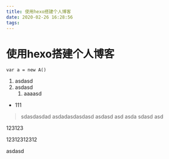 ```yaml
---
title: 使用hexo搭建个人博客
date: 2020-02-26 16:28:56
tags:
---
```

# 使用hexo搭建个人博客

```
var a = new A()  
```


1. asdasd
2. asdasd
    1. aaaasd

+ 111


> sdasdasdad
asdadasdasdasd
asdasd
asd
asda
sdasd
asd
>

>>
123123
>>

>>>
12312312312
>>>
asdasd